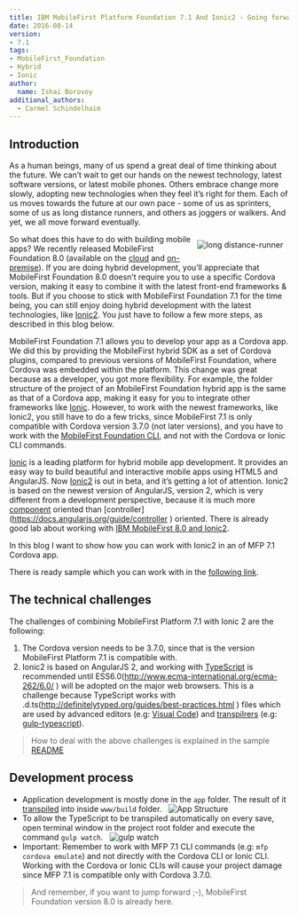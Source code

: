```yaml
---
title: IBM MobileFirst Platform Foundation 7.1 And Ionic2 - Going forward at your own pace
date: 2016-08-14
version:
- 7.1
tags:
- MobileFirst_Foundation
- Hybrid
- Ionic
author:
  name: Ishai Borovoy
additional_authors:
  - Carmel Schindelhaim
---
```

## Introduction

As a human beings, many of us spend a great deal of time thinking about the future. We can’t wait to get our hands on the newest technology, latest software versions, or latest mobile phones.  Others embrace change more slowly, adopting new technologies when they feel it’s right for them. Each of us moves towards the future at our own pace - some of us as sprinters, some of us as long distance runners, and others as joggers or walkers. And yet, we all move forward eventually.

<img alt="long distance-runner" src="{{site.baseurl}}/assets/blog/2016-08-14-going-forward/long-run.jpg" style="float:right;margin: 10px"/>

So what does this have to do with building mobile apps? We recently released MobileFirst Foundation 8.0  (available on the [cloud](https://www.ibm.com/marketplace/cloud/mobile-cloud-applications/us/en-us ) and [on-premise](https://mobilefirstplatform.ibmcloud.com/downloads/ )). If you are doing hybrid development, you’ll appreciate that MobileFirst Foundation 8.0 doesn’t require you to use a specific Cordova version, making it easy to combine it with the latest front-end frameworks & tools. But if you choose to stick with MobileFirst Foundation 7.1 for the time being, you can still enjoy doing hybrid development with the latest technologies, like [Ionic2](http://ionic.io/2). You just have to follow a few more steps, as described in this blog below.

MobileFirst Foundation 7.1 allows you to develop your app as a Cordova app. We did this by providing the MobileFirst hybrid SDK as a set of Cordova plugins, compared to previous versions of MobileFirst Foundation, where Cordova was embedded within the platform. This change was great because as a developer, you got more flexibility. For example, the folder structure of the project of an MobileFirst Foundation hybrid app is the same as that of a Cordova app, making it easy for you to integrate other frameworks like [Ionic](http://ionicframework.com/ ). However, to work with the newest frameworks, like Ionic2, you still have to do a few tricks, since MobileFirst 7.1 is only compatible with Cordova version 3.7.0 (not later versions), and you have to work with the [MobileFirst Foundation CLI](https://mobilefirstplatform.ibmcloud.com/tutorials/en/foundation/7.1/advanced-client-side-development/using-cli-to-create-build-and-manage-mobilefirst-project-artifacts/), and not with the Cordova or Ionic CLI commands.

[Ionic](http://ionicframework.com/ ) is a leading platform for hybrid mobile app development. It provides an easy way to build beautiful and interactive mobile apps using HTML5 and AngularJS. Now [Ionic2](http://ionic.io/2 ) is out in beta, and it’s getting a lot of attention. Ionic2 is based on the newest version of AngularJS, version 2, which is very different from a development perspective, because it is much more [component](http://learnangular2.com/components/ ) oriented than [controller] (https://docs.angularjs.org/guide/controller ) oriented. There is already good lab about working with [IBM MobileFirst 8.0 and Ionic2](https://mobilefirstplatform.ibmcloud.com/labs/developers/8.0/advancedmessenger/ ).

In this blog I want to show how you can work with Ionic2 in an of MFP 7.1 Cordova app.

There is ready sample which you can work with in the [following link](https://github.com/mfpdev/mfp71-with-ionic2 ).

## The technical challenges

The challenges of combining MobileFirst Platform 7.1 with Ionic 2 are the following:
 
1. The Cordova version needs to be 3.7.0, since that is the version MobileFirst Platform 7.1 is compatible with.
 
2. Ionic2 is based on AngularJS 2, and working with [TypeScript](https://www.typescriptlang.org/) is recommended until ESS6.0(http://www.ecma-international.org/ecma-262/6.0/ ) will be adopted on the major web browsers. This is a challenge because TypeScript works with .d.ts(http://definitelytyped.org/guides/best-practices.html ) files which are used by advanced editors (e.g: [Visual Code](https://www.visualstudio.com/en-us/products/code-vs.aspx )) and [transpilrers](https://www.wikiwand.com/en/Source-to-source_compiler ) (e.g: [gulp-typescript](https://www.npmjs.com/package/gulp-typescript )).
 
> How to deal with the above challenges is explained in the sample [README](https://github.com/mfpdev/mfp71-with-ionic2#how-to-create-a-blank-template-of-an-mfp-71-cordova-app-that-uses-ionic2 )


## Development process
- Application development is mostly done in the `app` folder. The result of it [transpiled](https://www.wikiwand.com/en/Source-to-source_compiler ) into inside `www/build` folder.
 
![App Structure]({{site.baseurl}}/assets/blog/2016-08-14-going-forward/app-structure.png)
 
- To allow the TypeScript to be transpiled automatically on every save, open terminal window in the project root folder and execute the command `gulp watch`.
 
![gulp watch]({{site.baseurl}}/assets/blog/2016-08-14-going-forward/gulp-watch.png)
 
- Important: Remember to work with MFP 7.1 CLI commands (e.g: `mfp cordova emulate`) and not directly with the Cordova CLI or Ionic CLI. Working with the Cordova or Ionic CLIs will cause your project damage since MFP 7.1 is compatible only with Cordova 3.7.0.



> And remember, if you want to jump forward ;-), MobileFirst Foundation version 8.0 is already here.
